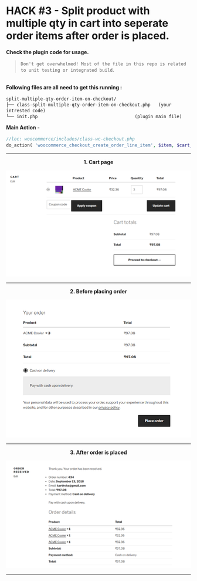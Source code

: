 <h1> HACK #3 - Split product with multiple qty in cart into seperate order items after order is placed.</h1>


<p><b>Check the plugin code for usage.</b></p>

>`Don't get overwhelmed! Most of the file in this repo is related to unit testing or integrated build`.

<br/>
<strong>Following files are all need to get this running : </strong>

```
split-multiple-qty-order-item-on-checkout/
├── class-split-multiple-qty-order-item-on-checkout.php   (your intrested code)
└── init.php                                     (plugin main file)

```

**Main Action -**
```php
//loc: woocommerce/includes/class-wc-checkout.php
do_action( 'woocommerce_checkout_create_order_line_item', $item, $cart_item_key, $values, $order );
```
<hr>

<p style="text-align:center"><b>1. Cart page </b></center></p>

![Alt text](screenshot-1.png "Cart Page")

<hr>
<p style="text-align:center" ><b>2. Before placing order</b></p>


![Alt text](screenshot-2.png "Checkout Page - No Split")

<hr>
<p style="text-align:center"><b>3. After order is placed</b></p>

![Alt text](screenshot-3.png "Split after checkout")

<hr>
